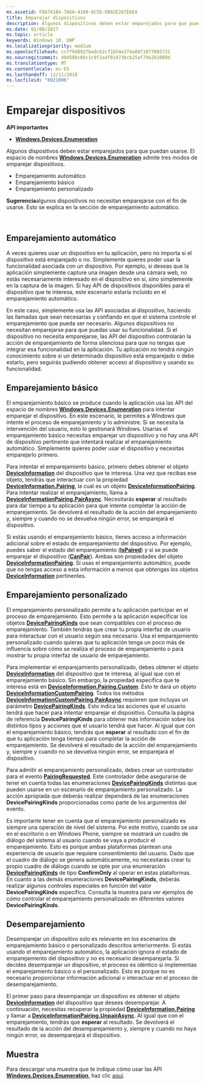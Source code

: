 ```yaml
---
ms.assetid: F8A741B4-7A6A-4160-8C5D-6B92E267E6EA
title: Emparejar dispositivos
description: Algunos dispositivos deben estar emparejados para que puedan usarse. El espacio de nombres Windows.Devices.Enumeration admite tres modos de emparejar dispositivos.
ms.date: 02/08/2017
ms.topic: article
keywords: Windows 10, UWP
ms.localizationpriority: medium
ms.openlocfilehash: ccff9d892fbedc62cf1b54e374a0071877805731
ms.sourcegitcommit: 49d58bc66c1c9f2a4f81473bcb25af79e2b1088d
ms.translationtype: MT
ms.contentlocale: es-ES
ms.lasthandoff: 12/11/2018
ms.locfileid: "8921006"
---
```

# <a name="pair-devices"></a>Emparejar dispositivos



**API importantes**

- [**Windows.Devices.Enumeration**](https://docs.microsoft.com/en-us/uwp/api/Windows.Devices.Enumeration)

Algunos dispositivos deben estar emparejados para que puedan usarse. El espacio de nombres [**Windows.Devices.Enumeration**](https://msdn.microsoft.com/library/windows/apps/BR225459) admite tres modos de emparejar dispositivos.

-   Emparejamiento automático
-   Emparejamiento básico
-   Emparejamiento personalizado

**Sugerencia**algunos dispositivos no necesitan emparejarse con el fin de usarse. Esto se explica en la sección de emparejamiento automático.

 

## <a name="automatic-pairing"></a>Emparejamiento automático


A veces quieres usar un dispositivo en tu aplicación, pero no importa si el dispositivo está emparejado o no. Simplemente quieres poder usar la funcionalidad asociada con un dispositivo. Por ejemplo, si deseas que la aplicación simplemente capture una imagen desde una cámara web, no estás necesariamente interesado en el dispositivo en sí, sino simplemente en la captura de la imagen. Si hay API de dispositivos disponibles para el dispositivo que te interesa, este escenario estaría incluido en el emparejamiento automático.

En este caso, simplemente usa las API asociadas al dispositivo, haciendo las llamadas que sean necesarias y confiando en que el sistema controle el emparejamiento que pueda ser necesario. Algunos dispositivos no necesitan emparejarse para que puedas usar su funcionalidad. Si el dispositivo no necesita emparejarse, las API del dispositivo controlarán la acción de emparejamiento de forma silenciosa para que no tengas que integrar esa funcionalidad en la aplicación. Tu aplicación no tendrá ningún conocimiento sobre si un determinado dispositivo está emparejado o debe estarlo, pero seguirás pudiendo obtener acceso al dispositivo y usando su funcionalidad.

## <a name="basic-pairing"></a>Emparejamiento básico


El emparejamiento básico se produce cuando la aplicación usa las API del espacio de nombres [**Windows.Devices.Enumeration**](https://msdn.microsoft.com/library/windows/apps/BR225459) para intentar emparejar el dispositivo. En este escenario, le permites a Windows que intente el proceso de emparejamiento y lo administre. Si se necesita la intervención del usuario, esto lo gestionará Windows. Usarías el emparejamiento básico necesitas emparejar un dispositivo y no hay una API de dispositivo pertinente que intentará realizar el emparejamiento automático. Simplemente quieres poder usar el dispositivo y necesitas emparejarlo primero.

Para intentar el emparejamiento básico, primero debes obtener el objeto [**DeviceInformation**](https://msdn.microsoft.com/library/windows/apps/BR225393) del dispositivo que te interesa. Una vez que recibas ese objeto, tendrás que interactuar con la propiedad [**DeviceInformation.Pairing**](https://msdn.microsoft.com/library/windows/apps/windows.devices.enumeration.deviceinformation.pairing.aspx), la cual es un objeto [**DeviceInformationPairing**](https://msdn.microsoft.com/library/windows/apps/windows.devices.enumeration.deviceinformation.pairing.aspx). Para intentar realizar el emparejamiento, llama a [**DeviceInformationPairing.PairAsync**](https://msdn.microsoft.com/library/windows/apps/mt608800). Necesitarás **esperar** al resultado para dar tiempo a tu aplicación para que intente completar la acción de emparejamiento. Se devolverá el resultado de la acción del emparejamiento y, siempre y cuando no se devuelva ningún error, se emparejará el dispositivo.

Si estás usando el emparejamiento básico, tienes acceso a información adicional sobre el estado de emparejamiento del dispositivo. Por ejemplo, puedes saber el estado del emparejamiento ([**IsPaired**](https://docs.microsoft.com/en-us/uwp/api/Windows.Devices.Enumeration.DeviceInformationPairing.IsPaired)) y si se puede emparejar el dispositivo ([**CanPair**](https://docs.microsoft.com/en-us/uwp/api/Windows.Devices.Enumeration.DeviceInformationPairing.CanPair)). Ambas son propiedades del objeto [**DeviceInformationPairing**](https://msdn.microsoft.com/library/windows/apps/windows.devices.enumeration.deviceinformation.pairing.aspx). Si usas el emparejamiento automático, puede que no tengas acceso a esta información a menos que obtengas los objetos [**DeviceInformation**](https://msdn.microsoft.com/library/windows/apps/BR225393) pertinentes.

## <a name="custom-pairing"></a>Emparejamiento personalizado


El emparejamiento personalizado permite a tu aplicación participar en el proceso de emparejamiento. Esto permite a la aplicación especificar los objetos [**DevicePairingKinds**](https://msdn.microsoft.com/library/windows/apps/Mt608808) que sean compatibles con el proceso de emparejamiento. También tendrás que crear tu propia interfaz de usuario para interactuar con el usuario según sea necesario. Usa el emparejamiento personalizado cuando quieras que tu aplicación tenga un poco más de influencia sobre cómo se realiza el proceso de emparejamiento o para mostrar tu propia interfaz de usuario de emparejamiento.

Para implementar el emparejamiento personalizado, debes obtener el objeto [**DeviceInformation**](https://msdn.microsoft.com/library/windows/apps/BR225393) del dispositivo que te interesa, al igual que con el emparejamiento básico. Sin embargo, la propiedad específica que te interesa está en [**DeviceInformation.Pairing.Custom**](https://msdn.microsoft.com/library/windows/apps/windows.devices.enumeration.deviceinformationpairing.custom.aspx). Esto te dará un objeto [**DeviceInformationCustomPairing**](https://msdn.microsoft.com/library/windows/apps/windows.devices.enumeration.deviceinformationcustompairing.aspx). Todos los métodos [**DeviceInformationCustomPairing.PairAsync**](https://msdn.microsoft.com/library/windows/apps/windows.devices.enumeration.deviceinformationcustompairing.pairasync.aspx) requieren que incluyas un parámetro [**DevicePairingKinds**](https://msdn.microsoft.com/library/windows/apps/Mt608808). Esto indica las acciones que el usuario tendrá que hacer para intentar emparejar el dispositivo. Consulta la página de referencia **DevicePairingKinds** para obtener más información sobre los distintos tipos y acciones que el usuario tendrá que hacer. Al igual que con el emparejamiento básico, tendrás que **esperar** al resultado con el fin de que tu aplicación tenga tiempo para completar la acción de emparejamiento. Se devolverá el resultado de la acción del emparejamiento y, siempre y cuando no se devuelva ningún error, se emparejará el dispositivo.

Para admitir el emparejamiento personalizado, debes crear un controlador para el evento [**PairingRequested**](https://msdn.microsoft.com/library/windows/apps/windows.devices.enumeration.deviceinformationcustompairing.pairingrequested.aspx). Este controlador debe asegurarse de tener en cuenta todas las enumeraciones [**DevicePairingKinds**](https://msdn.microsoft.com/library/windows/apps/Mt608808) distintas que pueden usarse en un escenario de emparejamiento personalizado. La acción apropiada que deberás realizar dependerá de las enumeraciones **DevicePairingKinds** proporcionadas como parte de los argumentos del evento.

Es importante tener en cuenta que el emparejamiento personalizado es siempre una operación de nivel del sistema. Por este motivo, cuando se usa en el escritorio o en Windows Phone, siempre se mostrará un cuadro de diálogo del sistema al usuario cuando se vaya a producir el emparejamiento. Esto es porque ambas plataformas plantean una experiencia de usuario que requiere consentimiento del usuario. Dado que el cuadro de diálogo se genera automáticamente, no necesitarás crear tu propio cuadro de diálogo cuando se opte por una enumeración [**DevicePairingKinds**](https://msdn.microsoft.com/library/windows/apps/Mt608808) de tipo **ConfirmOnly** al operar en estas plataformas. En cuanto a las demás enumeraciones **DevicePairingKinds**, deberás realizar algunos controles especiales en función del valor **DevicePairingKinds** específico. Consulta la muestra para ver ejemplos de cómo controlar el emparejamiento personalizado en diferentes valores **DevicePairingKinds**.

## <a name="unpairing"></a>Desemparejamiento


Desemparejar un dispositivo solo es relevante en los escenarios de emparejamiento básico o personalizado descritos anteriormente. Si estás usando el emparejamiento automático, la aplicación ignora el estado de emparejamiento del dispositivo y no es necesario desemparejarla. Si decides desemparejar un dispositivo, el proceso es idéntico si implementas el emparejamiento básico o el personalizado. Esto es porque no es necesario proporcionar información adicional o interactuar en el proceso de desemparejamiento.

El primer paso para desemparejar un dispositivo es obtener el objeto [**DeviceInformation**](https://msdn.microsoft.com/library/windows/apps/BR225393) del dispositivo que desees desemparejar. A continuación, necesitas recuperar la propiedad [**DeviceInformation.Pairing**](https://msdn.microsoft.com/library/windows/apps/windows.devices.enumeration.deviceinformation.pairing.aspx) y llamar a [**DeviceInformationPairing.UnpairAsync**](https://msdn.microsoft.com/library/windows/apps/windows.devices.enumeration.deviceinformationpairing.unpairasync). Al igual que con el emparejamiento, tendrás que **esperar** al resultado. Se devolverá el resultado de la acción del desemparejamiento y, siempre y cuando no haya ningún error, se desemparejará el dispositivo.

## <a name="sample"></a>Muestra


Para descargar una muestra que te indique cómo usar las API [**Windows.Devices.Enumeration**](https://msdn.microsoft.com/library/windows/apps/BR225459), haz clic [aquí](http://go.microsoft.com/fwlink/?LinkID=620536).

 

 
